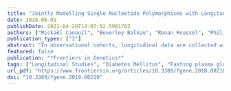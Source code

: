 ```yaml
---
title: "Jointly Modelling Single Nucleotide Polymorphisms with Longitudinal and Time-to-Event Trait: An Application to Type 2 Diabetes and Fasting Plasma Glucose"
date: 2018-06-01
publishDate: 2021-04-29T14:07:52.590176Z
authors: ["Mickaël Canouil", "Beverley Balkau", "Ronan Roussel", "Philippe Froguel", "Ghislain Rocheleau"]
publication_types: ["2"]
abstract: "In observational cohorts, longitudinal data are collected with repeated measurements at predetermined time points for many biomarkers, along with other variables measured at baseline. In these cohorts, time until a certain event of interest occurs is reported and very often, a relationship will be observed between some biomarker repeatedly measured over time and that event. Joint models were designed to efficiently estimate statistical parameters describing this relationship by combining a mixed model for the longitudinal biomarker trajectory and a survival model for the time until occurrence of the event, using a set of random effects to account for the relationship between the two types of data. In this paper, we discuss the implementation of joint models in genetic association studies. First, we check model consistency based on different simulation scenarios, by varying sample sizes, minor allele frequencies and number of repeated measurements. Second, using genotypes assayed with the Metabochip DNA arrays (Illumina) from about 4,500 individuals recruited in the French cohort D.E.S.I.R. (textitData from an Epidemiological Study on the Insulin Resistance syndrome), we assess the feasibility of implementing the joint modelling approach in a real high-throughput genomic dataset. An alternative model approximating the joint model, called the Two-Step approach (TS), is also presented. Although the joint model shows more precise and less biased estimators than its alternative counterpart, the TS approach results in much reduced computational times, and could thus be used for testing millions of SNPs at the genome-wide scale."
featured: false
publication: "*Frontiers in Genetics*"
tags: ["Longitudinal Studies", "Diabetes Mellitus", "Fasting plasma glucose", "Genetic association", "Joint modelling", "Mixed model", "survival analysis", "Type 2"]
url_pdf: "https://www.frontiersin.org/articles/10.3389/fgene.2018.00210/full"
doi: "10.3389/fgene.2018.00210"
---
```


